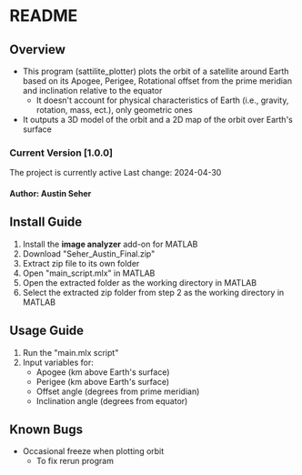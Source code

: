 # README
## Overview
- This program (sattilite_plotter) plots the orbit of a satellite around Earth based on its Apogee, Perigee, Rotational offset from the prime meridian and inclination relative to the equator
	- It doesn't account for physical characteristics of Earth (i.e., gravity, rotation, mass, ect.), only geometric ones
- It outputs a 3D model of the orbit and a 2D map of the orbit over Earth's surface
### Current Version [1.0.0]

The project is currently active
Last change: 2024-04-30

#### Author: Austin Seher

## Install Guide
1. Install the **image analyzer** add-on for MATLAB
2. Download "Seher_Austin_Final.zip"
3. Extract zip file to its own folder
4. Open "main_script.mlx" in MATLAB
5. Open the extracted folder as the working directory in MATLAB
6. Select the extracted zip folder from step 2 as the working directory in MATLAB
## Usage Guide
1. Run the "main.mlx script"
2. Input variables for:
	- Apogee (km above Earth's surface)
	- Perigee (km above Earth's surface)
	- Offset angle (degrees from prime meridian)
	- Inclination angle (degrees from equator)
## Known Bugs
- Occasional freeze when plotting orbit
	- To fix rerun program